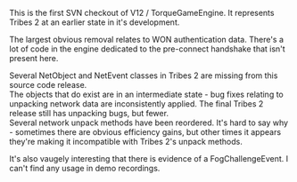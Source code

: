 This is the first SVN checkout of V12 / TorqueGameEngine. It represents Tribes 2 at an earlier state in it's development.

The largest obvious removal relates to WON authentication data. There's a lot of code in the engine dedicated to the pre-connect handshake that isn't present here.

Several NetObject and NetEvent classes in Tribes 2 are missing from this source code release.\
The objects that do exist are in an intermediate state - bug fixes relating to unpacking network data are inconsistently applied. The final Tribes 2 release still has unpacking bugs, but fewer.\
Several network unpack methods have been reordered. It's hard to say why - sometimes there are obvious efficiency gains, but other times it appears they're making it incompatible with Tribes 2's unpack methods.

It's also vaugely interesting that there is evidence of a FogChallengeEvent. I can't find any usage in demo recordings.
